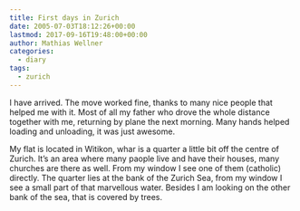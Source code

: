 ```yaml
---
title: First days in Zurich
date: 2005-07-03T18:12:26+00:00
lastmod: 2017-09-16T19:48:00+00:00
author: Mathias Wellner
categories:
  - diary
tags:
  - zurich
---
```

I have arrived. The move worked fine, thanks to many nice people that helped me with it. Most of all my father who drove the whole distance together with me, returning by plane the next morning. Many hands helped loading and unloading, it was just awesome.

My flat is located in Witikon, whar is a quarter a little bit off the centre of Zurich. It&#8217;s an area where many paople live and have their houses, many churches are there as well. From my window I see one of them (catholic) directly. The quarter lies at the bank of the Zurich Sea, from my window I see a small part of that marvellous water. Besides I am looking on the other bank of the sea, that is covered by trees.
